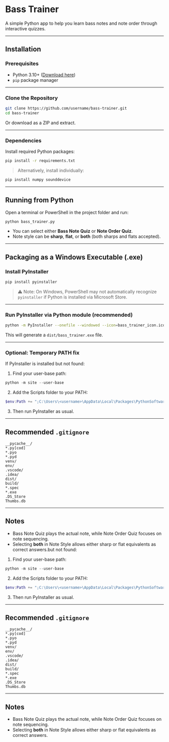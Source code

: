 # Bass Trainer

A simple Python app to help you learn bass notes and note order through interactive quizzes.

---

## Installation

### Prerequisites

- Python 3.10+ ([Download here](https://www.python.org/downloads/))
- `pip` package manager

---

### Clone the Repository

```bash
git clone https://github.com/username/bass-trainer.git
cd bass-trainer
```

Or download as a ZIP and extract.

---

### Dependencies

Install required Python packages:

```bash
pip install -r requirements.txt
```

> Alternatively, install individually:

```bash
pip install numpy sounddevice
```

---

## Running from Python

Open a terminal or PowerShell in the project folder and run:

```bash
python bass_trainer.py
```

- You can select either **Bass Note Quiz** or **Note Order Quiz**.
- Note style can be **sharp**, **flat**, or **both** (both sharps and flats accepted).

---

## Packaging as a Windows Executable (.exe)

### Install PyInstaller

```bash
pip install pyinstaller
```

> ⚠ Note: On Windows, PowerShell may not automatically recognize `pyinstaller` if Python is installed via Microsoft Store.

---

### Run PyInstaller via Python module (recommended)

```bash
python -m PyInstaller --onefile --windowed --icon=bass_trainer_icon.ico bass_trainer.py
```

This will generate a `dist/bass_trainer.exe` file.

---

### Optional: Temporary PATH fix

If PyInstaller is installed but not found:

1. Find your user-base path:

```powershell
python -m site --user-base
```

2. Add the Scripts folder to your PATH:

```powershell
$env:Path += ";C:\Users\<username>\AppData\Local\Packages\PythonSoftwareFoundation.Python.3.13_qbz5n2kfra8p0\LocalCache\local-packages\Python\Scripts"
```

3. Then run PyInstaller as usual.

---

## Recommended `.gitignore`

```gitignore
__pycache__/
*.py[cod]
*.pyo
*.pyd
venv/
env/
.vscode/
.idea/
dist/
build/
*.spec
*.exe
.DS_Store
Thumbs.db
```

---

## Notes

- Bass Note Quiz plays the actual note, while Note Order Quiz focuses on note sequencing.
- Selecting **both** in Note Style allows either sharp or flat equivalents as correct answers.but not found:

1. Find your user-base path:

```powershell
python -m site --user-base
```

2. Add the Scripts folder to your PATH:

```powershell
$env:Path += ";C:\Users\<username>\AppData\Local\Packages\PythonSoftwareFoundation.Python.3.13_qbz5n2kfra8p0\LocalCache\local-packages\Python\Scripts"
```

3. Then run PyInstaller as usual.

---

## Recommended `.gitignore`

```gitignore
__pycache__/
*.py[cod]
*.pyo
*.pyd
venv/
env/
.vscode/
.idea/
dist/
build/
*.spec
*.exe
.DS_Store
Thumbs.db
```

---

## Notes

- Bass Note Quiz plays the actual note, while Note Order Quiz focuses on note sequencing.
- Selecting **both** in Note Style allows either sharp or flat equivalents as correct answers.
